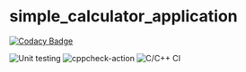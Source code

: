 #  simple_calculator_application

[![Codacy Badge](https://api.codacy.com/project/badge/Grade/de07a588f1304bcb88cc0546fe2a60fc)](https://app.codacy.com/gh/Thanu-kv/105174-simplecalculatorapplication?utm_source=github.com&utm_medium=referral&utm_content=Thanu-kv/105174-simplecalculatorapplication&utm_campaign=Badge_Grade_Settings)

![Unit testing](https://github.com/Thanu-kv/105174-simplecalculatorapplication/workflows/Unit%20testing/badge.svg)
![cppcheck-action](https://github.com/Thanu-kv/105174-simplecalculatorapplication/workflows/cppcheck-action/badge.svg)
![C/C++ CI](https://github.com/Thanu-kv/105174-simplecalculatorapplication/workflows/C/C++%20CI/badge.svg)
